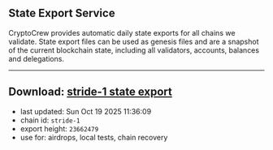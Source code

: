 ## State Export Service
CryptoCrew provides automatic daily state exports for all chains we validate. State export files can be used as genesis files and are a snapshot of the current blockchain state, including all validators, accounts, balances and delegations.

---
**Download: [stride-1 state export](https://dl-eu2.ccvalidators.com/SERVICE/stride/stride-1_export_23662479.json)**
---

- last updated: Sun Oct 19 2025 11:36:09
- chain id: `stride-1`
- export height: `23662479`
- use for: airdrops, local tests, chain recovery
